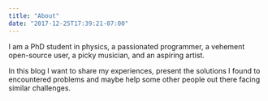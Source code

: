 ```yaml
---
title: "About"
date: "2017-12-25T17:39:21-07:00"
---
```


I am a PhD student in physics, a passionated programmer, a vehement open-source user, a picky musician, and an aspiring artist.

In this blog I want to share my experiences, present the solutions I found to encountered problems and maybe help some other people out there facing similar challenges.
